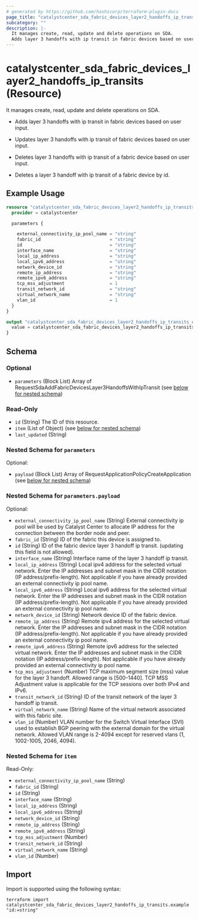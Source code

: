 ```yaml
---
# generated by https://github.com/hashicorp/terraform-plugin-docs
page_title: "catalystcenter_sda_fabric_devices_layer2_handoffs_ip_transits Resource - terraform-provider-catalystcenter"
subcategory: ""
description: |-
  It manages create, read, update and delete operations on SDA.
  Adds layer 3 handoffs with ip transit in fabric devices based on user input.Updates layer 3 handoffs with ip transit of fabric devices based on user input.Deletes layer 3 handoffs with ip transit of a fabric device based on user input.Deletes a layer 3 handoff with ip transit of a fabric device by id.
---
```


# catalystcenter_sda_fabric_devices_layer2_handoffs_ip_transits (Resource)

It manages create, read, update and delete operations on SDA.

- Adds layer 3 handoffs with ip transit in fabric devices based on user input.

- Updates layer 3 handoffs with ip transit of fabric devices based on user input.

- Deletes layer 3 handoffs with ip transit of a fabric device based on user input.

- Deletes a layer 3 handoff with ip transit of a fabric device by id.

## Example Usage

```terraform
resource "catalystcenter_sda_fabric_devices_layer2_handoffs_ip_transits" "example" {
  provider = catalystcenter

  parameters {

    external_connectivity_ip_pool_name = "string"
    fabric_id                          = "string"
    id                                 = "string"
    interface_name                     = "string"
    local_ip_address                   = "string"
    local_ipv6_address                 = "string"
    network_device_id                  = "string"
    remote_ip_address                  = "string"
    remote_ipv6_address                = "string"
    tcp_mss_adjustment                 = 1
    transit_network_id                 = "string"
    virtual_network_name               = "string"
    vlan_id                            = 1
  }
}

output "catalystcenter_sda_fabric_devices_layer2_handoffs_ip_transits_example" {
  value = catalystcenter_sda_fabric_devices_layer2_handoffs_ip_transits.example
}
```

<!-- schema generated by tfplugindocs -->
## Schema

### Optional

- `parameters` (Block List) Array of RequestSdaAddFabricDevicesLayer3HandoffsWithIpTransit (see [below for nested schema](#nestedblock--parameters))

### Read-Only

- `id` (String) The ID of this resource.
- `item` (List of Object) (see [below for nested schema](#nestedatt--item))
- `last_updated` (String)

<a id="nestedblock--parameters"></a>
### Nested Schema for `parameters`

Optional:

- `payload` (Block List) Array of RequestApplicationPolicyCreateApplication (see [below for nested schema](#nestedblock--parameters--payload))

<a id="nestedblock--parameters--payload"></a>
### Nested Schema for `parameters.payload`

Optional:

- `external_connectivity_ip_pool_name` (String) External connectivity ip pool will be used by Catalyst Center to allocate IP address for the connection between the border node and peer.
- `fabric_id` (String) ID of the fabric this device is assigned to.
- `id` (String) ID of the fabric device layer 3 handoff ip transit. (updating this field is not allowed).
- `interface_name` (String) Interface name of the layer 3 handoff ip transit.
- `local_ip_address` (String) Local ipv4 address for the selected virtual network. Enter the IP addresses and subnet mask in the CIDR notation (IP address/prefix-length). Not applicable if you have already provided an external connectivity ip pool name.
- `local_ipv6_address` (String) Local ipv6 address for the selected virtual network. Enter the IP addresses and subnet mask in the CIDR notation (IP address/prefix-length). Not applicable if you have already provided an external connectivity ip pool name.
- `network_device_id` (String) Network device ID of the fabric device.
- `remote_ip_address` (String) Remote ipv4 address for the selected virtual network. Enter the IP addresses and subnet mask in the CIDR notation (IP address/prefix-length). Not applicable if you have already provided an external connectivity ip pool name.
- `remote_ipv6_address` (String) Remote ipv6 address for the selected virtual network. Enter the IP addresses and subnet mask in the CIDR notation (IP address/prefix-length). Not applicable if you have already provided an external connectivity ip pool name.
- `tcp_mss_adjustment` (Number) TCP maximum segment size (mss) value for the layer 3 handoff. Allowed range is [500-1440]. TCP MSS Adjustment value is applicable for the TCP sessions over both IPv4 and IPv6.
- `transit_network_id` (String) ID of the transit network of the layer 3 handoff ip transit.
- `virtual_network_name` (String) Name of the virtual network associated with this fabric site.
- `vlan_id` (Number) VLAN number for the Switch Virtual Interface (SVI) used to establish BGP peering with the external domain for the virtual network.  Allowed VLAN range is 2-4094 except for reserved vlans (1, 1002-1005, 2046, 4094).



<a id="nestedatt--item"></a>
### Nested Schema for `item`

Read-Only:

- `external_connectivity_ip_pool_name` (String)
- `fabric_id` (String)
- `id` (String)
- `interface_name` (String)
- `local_ip_address` (String)
- `local_ipv6_address` (String)
- `network_device_id` (String)
- `remote_ip_address` (String)
- `remote_ipv6_address` (String)
- `tcp_mss_adjustment` (Number)
- `transit_network_id` (String)
- `virtual_network_name` (String)
- `vlan_id` (Number)

## Import

Import is supported using the following syntax:

```shell
terraform import catalystcenter_sda_fabric_devices_layer2_handoffs_ip_transits.example "id:=string"
```
